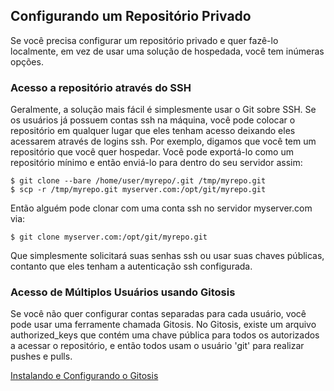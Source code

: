 ﻿## Configurando um Repositório Privado ##

Se você precisa configurar um repositório privado e quer fazê-lo localmente,
em vez de usar uma solução de hospedada, você tem inúmeras opções.

### Acesso a repositório através do SSH ###

Geralmente, a solução mais fácil é simplesmente usar o Git sobre SSH. Se os 
usuários já possuem contas ssh na máquina, você pode colocar o repositório em 
qualquer lugar que eles tenham acesso deixando eles acessarem através de logins
ssh. Por exemplo, digamos que você tem um repositório que você quer hospedar.
Você pode exportá-lo como um repositório mínimo e então enviá-lo para dentro 
do seu servidor assim:

	
	$ git clone --bare /home/user/myrepo/.git /tmp/myrepo.git
	$ scp -r /tmp/myrepo.git myserver.com:/opt/git/myrepo.git
	
Então alguém pode clonar com uma conta ssh no servidor myserver.com via:   

	$ git clone myserver.com:/opt/git/myrepo.git

Que simplesmente solicitará suas senhas ssh ou usar suas chaves públicas, 
contanto que eles tenham a autenticação ssh configurada.

### Acesso de Múltiplos Usuários usando Gitosis ###

Se você não quer configurar contas separadas para cada usuário, você pode usar
uma ferramente chamada Gitosis. No Gitosis, existe um arquivo authorized_keys
que contém uma chave pública para todos os autorizados a acessar o 
repositório, e então todos usam o usuário 'git' para realizar pushes e pulls.

[Instalando e Configurando o Gitosis](http://www.urbanpuddle.com/articles/2008/07/11/installing-git-on-a-server-ubuntu-or-debian)